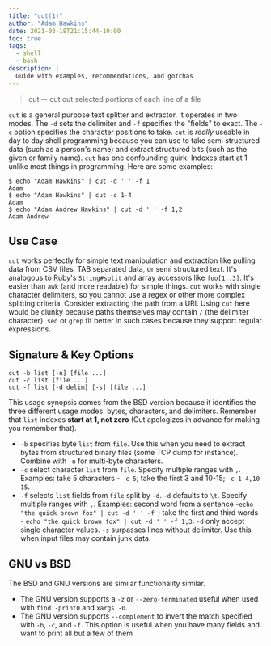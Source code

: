 ```yaml
---
title: "cut(1)"
author: "Adam Hawkins"
date: 2021-03-18T21:15:44-10:00
toc: true
tags:
  - shell
  - bash
description: |
  Guide with examples, recommendations, and gotchas
---
```


> cut -- cut out selected portions of each line of a file

`cut` is a general purpose text splitter and extractor. It operates in
two modes. The `-d` sets the delimiter and `-f` specifies the "fields"
to exact. The `-c` option specifies the character positions to take.
`cut` is _really_ useable in day to day shell programming because you
can use to take semi structured data (such as a person's name) and
extract structured bits (such as the given or family name). `cut` has
one confounding quirk: Indexes start at 1 unlike most things in
programming. Here are some examples:

    $ echo "Adam Hawkins" | cut -d ' ' -f 1
    Adam
    $ echo "Adam Hawkins" | cut -c 1-4
    Adam
    $ echo "Adam Andrew Hawkins" | cut -d ' ' -f 1,2
    Adam Andrew

## Use Case

`cut` works perfectly for simple text manipulation and extraction like
pulling data from CSV files, TAB separated data, or semi structured
text. It's analogous to Ruby's `String#split` and array accessors like
`foo[1..3]`. It's easier than `awk` (and more readable) for simple
things. `cut` works with single character delimiters, so you cannot
use a regex or other more complex splitting criteria. Consider
extracting the path from a URI. Using `cut` here would be clunky
because paths themselves may contain `/` (the delimiter character).
`sed` or `grep` fit better in such cases because they support regular
expressions.

## Signature & Key Options

    cut -b list [-n] [file ...]
    cut -c list [file ...]
    cut -f list [-d delim] [-s] [file ...]

This usage synopsis comes from the BSD version because it identifies
the three different usage modes: bytes, characters, and delimiters.
Remember that `list` indexes **start at 1, not zero** (Cut apologizes
in advance for making you remember that).

- `-b` specifies byte `list` from `file`. Use this when you need to
  extract bytes from structured binary files (some TCP dump for
  instance). Combine with `-n` for multi-byte characters.
- `-c` select character `list` from `file`. Specify multiple ranges
  with `,`. Examples: take 5 characters - `-c 5`; take the first 3 and
  10-15; `-c 1-4,10-15`.
- `-f` selects `list` fields from `file` split by `-d`. `-d` defaults
  to `\t`. Specify multiple ranges with `,`. Examples: second word
  from a sentence -`echo "the quick brown fox" | cut -d ' ' -f `; take
  the first and third words - `echo "the quick brown fox" | cut -d ' ' -f 1,3`. `-d` only accept single character values. `-s` surpasses
  lines without delimiter. Use this when input files may contain junk
  data.

## GNU vs BSD

The BSD and GNU versions are similar functionality similar.

- The GNU version supports a `-z` or `--zero-terminated` useful when
  used with `find -print0` and `xargs -0`.
- The GNU version supports `--complement` to invert the match
  specified with `-b`, `-c`, and `-f`. This option is useful when you
  have many fields and want to print all but a few of them
